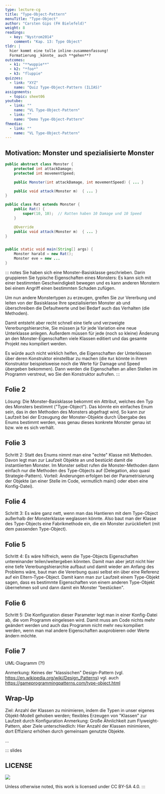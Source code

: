 ```yaml
---
type: lecture-cg
title: "Type-Object-Pattern"
menuTitle: "Type-Object"
author: "Carsten Gips (FH Bielefeld)"
weight: 8
readings:
  - key: "Nystrom2014"
    comment: "Kap. 13: Type Object"
tldr: |
  hier kommt eine tolle inline-zusammenfassung!
  Formatierung _könnte_ auch **gehen**?
outcomes:
  - k1: "**wuppie**"
  - k2: "*foo*"
  - k3: "fluppie"
quizzes:
  - link: "XYZ"
    name: "Quiz Type-Object-Pattern (ILIAS)"
assignments:
  - topic: sheet06
youtube:
  - link: ""
    name: "VL Type-Object-Pattern"
  - link: ""
    name: "Demo Type-Object-Pattern"
fhmedia:
  - link: ""
    name: "VL Type-Object-Pattern"
---
```



## Motivation: Monster und spezialisierte Monster

```java
public abstract class Monster {
    protected int attackDamage;
    protected int movementSpeed;

    public Monster(int attackDamage, int movementSpeed) { ... }

    public void attack(Monster m)  { ... }
}

public class Rat extends Monster {
    public Rat() {
        super(10, 10);  // Ratten haben 10 Damage und 10 Speed
    }

    @Override
    public void attack(Monster m)  { ... }
}


public static void main(String[] args) {
    Monster harald = new Rat();
    Monster eve = new ...
}
```

::: notes
Sie haben sich eine Monster-Basisklasse geschrieben. Darin gruppieren Sie typische
Eigenschaften eines Monsters: Es kann sich mit einer bestimmten Geschwindigkeit
bewegen und es kann anderen Monstern bei einem Angriff einen bestimmten Schaden
zufügen.

Um nun andere Monstertypen zu erzeugen, greifen Sie zur Vererbung und leiten von
der Basisklasse Ihre spezialisierten Monster ab und überschreiben die Defaultwerte
und bei Bedarf auch das Verhalten (die Methoden).

Damit entsteht aber recht schnell eine tiefe und verzweigte Vererbungshierarchie,
Sie müssen ja für jede Variation eine neue Unterklasse anlegen. Außerdem müssen
für jede (noch so kleine) Änderung an den Monster-Eigenschaften viele Klassen
editiert und das gesamte Projekt neu kompiliert werden.

Es würde auch nicht wirklich helfen, die Eigenschaften der Unterklassen über
deren Konstruktor einstellbar zu machen (die `Rat` könnte in ihrem Konstruktor
beispielsweise noch die Werte für Damage und Speed übergeben bekommen). Dann
werden die Eigenschaften an allen Stellen im Programm verstreut, wo Sie den
Konstruktor aufrufen.
:::


## Folie 2

Lösung: Die Monster-Basisklasse bekommt ein Attribut, welches den Typ des Monsters bestimmt ("Type-Object"). Das könnte ein einfaches Enum sein, das in den Methoden des Monsters abgefragt wird. So kann zur Laufzeit bei der Erzeugung der Monster-Objekte durch Übergabe des Enums bestimmt werden, was genau dieses konkrete Monster genau ist bzw. wie es sich verhält.


## Folie 3

Schritt 2: Statt des Enums nimmt man eine "echte" Klasse mit Methoden. Davon legt man zur Laufzeit Objekte an und bestückt damit die instantiierten Monster. Im Monster selbst rufen die Monster-Methoden dann einfach nur die Methoden des Type-Objects auf (Delegation, also quasi Strategie-Pattern). Vorteil: Änderungen erfolgen bei der Parametrisierung der Objekte (an einer Stelle im Code, vermutlich main() oder eben eine Konfig-Datei).


## Folie 4

Schritt 3: Es wäre ganz nett, wenn man das Hantieren mit dem Type-Object außerhalb der Monsterklasse weglassen könnte. Also baut man der Klasse des Type-Objects eine Fabrikmethode ein, die ein Monster zurückliefert (mit dem passenden Type-Object).


## Folie 5

Schritt 4: Es wäre hilfreich, wenn die Type-Objects Eigenschaften untereinander teilen/weitergeben könnten. Damit man aber jetzt nicht hier eine tiefe Vererbungshierarchie aufbaut und damit wieder am Anfang des Problems wäre, baut man die Vererbung quasi selbst ein über eine Referenz auf ein Eltern-Type-Object. Damit kann man zur Laufzeit einem Type-Objekt sagen, dass es bestimmte Eigenschaften von einem anderen Type-Objekt übernehmen soll und dann damit ein Monster "bestücken".

## Folie 6

Schritt 5: Die Konfiguration dieser Parameter legt man in einer Konfig-Datei ab, die vom Programm eingelesen wird. Damit muss am Code nichts mehr geändert werden und auch das Programm nicht mehr neu kompiliert werden, wenn man mal andere Eigenschaften ausprobieren oder Werte ändern möchte.


## Folie 7

UML-Diagramm (?!)

Anmerkung: Keines der "klassischen" Design-Pattern (vgl. https://en.wikipedia.org/wiki/Design_Patterns)
vgl. auch https://gameprogrammingpatterns.com/type-object.html


## Wrap-Up

Ziel: Anzahl der Klassen zu minimieren, indem die Typen in unser eigenes Objekt-Modell gehoben werden; flexibles Erzeugen von "Klassen" zur Laufzeit durch Konfiguration
Anmerkung: Große Ähnlichkeit zum Flyweight-Pattern, aber Ziele unterschiedlich: Hier Anzahl der Klassen minimieren, dort Effizienz erhöhen durch gemeinsam genutzte Objekte.

...







<!-- DO NOT REMOVE - THIS IS A LAST SLIDE TO INDICATE THE LICENSE AND POSSIBLE EXCEPTIONS (IMAGES, ...). -->
::: slides
## LICENSE
![](https://licensebuttons.net/l/by-sa/4.0/88x31.png)

Unless otherwise noted, this work is licensed under CC BY-SA 4.0.
:::

